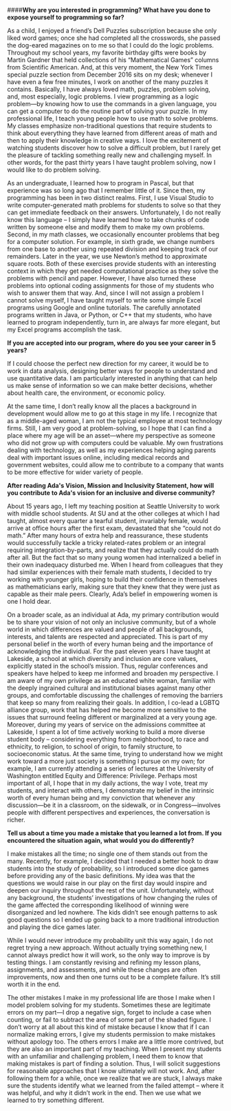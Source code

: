 ####**Why are you interested in programming? What have you done to expose yourself to programming so far?** 

As a child, I enjoyed a friend’s Dell Puzzles subscription because she only liked word games; once she had completed all the crosswords, she passed the dog-eared magazines on to me so that I could do the logic problems. Throughout my school years, my favorite birthday gifts were books by Martin Gardner that held collections of his “Mathematical Games” columns from Scientific American. And, at this very moment, the New York Times special puzzle section from December 2016 sits on my desk; whenever I have even a few free minutes, I work on another of the many puzzles it contains. Basically, I have always loved math, puzzles, problem solving, and, most especially, logic problems. I view programming as a logic problem—by knowing how to use the commands in a given language, you can get a computer to do the routine part of solving your puzzle. 
In my professional life, I teach young people how to use math to solve problems. My classes emphasize non-traditional questions that require students to think about everything they have learned from different areas of math and then to apply their knowledge in creative ways. I love the excitement of watching students discover how to solve a difficult problem, but I rarely get the pleasure of tackling something really new and challenging myself. In other words, for the past thirty years I have taught problem solving, now I would like to do problem solving.  

As an undergraduate, I learned how to program in Pascal, but that experience was so long ago that I remember little of it. Since then, my programming has been in two distinct realms. First, I use Visual Studio to write computer-generated math problems for students to solve so that they can get immediate feedback on their answers. Unfortunately, I do not really know this language – I simply have learned how to take chunks of code written by someone else and modify them to make my own problems. Second, in my math classes, we occasionally encounter problems that beg for a computer solution. For example, in sixth grade, we change numbers from one base to another using repeated division and keeping track of our remainders. Later in the year, we use Newton’s method to approximate square roots. Both of these exercises provide students with an interesting context in which they get needed computational practice as they solve the problems with pencil and paper. However, I have also turned these problems into optional coding assignments for those of my students who wish to answer them that way. And, since I will not assign a problem I cannot solve myself, I have taught myself to write some simple Excel programs using Google and online tutorials. The carefully annotated programs written in Java, or Python, or C++ that my students, who have learned to program independently, turn in, are always far more elegant, but my Excel programs accomplish the task.   
 
**If you are accepted into our program, where do you see your career in 5 years?** 

If I could choose the perfect new direction for my career, it would be to work in data analysis, designing better ways for people to understand and use quantitative data. I am particularly interested in anything that can help us make sense of information so we can make better decisions, whether about health care, the environment, or economic policy.  

At the same time, I don’t really know all the places a background in development would allow me to go at this stage in my life. I recognize that as a middle-aged woman, I am not the typical employee at most technology firms. Still, I am very good at problem-solving, so I hope that I can find a place where my age will be an asset—where my perspective as someone who did not grow up with computers could be valuable. My own frustrations dealing with technology, as well as my experiences helping aging parents deal with important issues online, including medical records and government websites, could allow me to contribute to a company that wants to be more effective for wider variety of people.  


**After reading Ada's Vision, Mission and Inclusivity Statement, how will you contribute to Ada's vision for an inclusive and diverse community?** 

About 15 years ago, I left my teaching position at Seattle University to work with middle school students.  At SU and at the other colleges at which I had taught, almost every quarter a tearful student, invariably female, would arrive at office hours after the first exam, devastated that she “could not do math.”  After many hours of extra help and reassurance, these students would successfully tackle a tricky related-rates problem or an integral requiring integration-by-parts, and realize that they actually could do math after all.  But the fact that so many young women had internalized a belief in their own inadequacy disturbed me.  When I heard from colleagues that they had similar experiences with their female math students, I decided to try working with younger girls, hoping to build their confidence in themselves as mathematicians early, making sure that they knew that they were just as capable as their male peers.  Clearly, Ada’s belief in empowering women is one I hold dear.  
 
On a broader scale, as an individual at Ada, my primary contribution would be to share your vision of not only an inclusive community, but of a whole world in which differences are valued and people of all backgrounds, interests, and talents are respected and appreciated. This is part of my personal belief in the worth of every human being and the importance of acknowledging the individual.  For the past eleven years I have taught at Lakeside, a school at which diversity and inclusion are core values, explicitly stated in the school’s mission.  Thus, regular conferences and speakers have helped to keep me informed and broaden my perspective. I am aware of my own privilege as an educated white woman, familiar with the deeply ingrained cultural and institutional biases against many other groups, and comfortable discussing the challenges of removing the barriers that keep so many from realizing their goals.  In addition, I co-lead a LGBTQ alliance group, work that has helped me become more sensitive to the issues that surround feeling different or marginalized at a very young age.  Moreover, during my years of service on the admissions committee at Lakeside, I spent a lot of time actively working to build a more diverse student body – considering everything from neighborhood, to race and ethnicity, to religion, to school of origin, to family structure, to socioeconomic status.  At the same time, trying to understand how we might work toward a more just society is something I pursue on my own; for example, I am currently attending a series of lectures at the University of Washington entitled Equity and Difference: Privilege. Perhaps most important of all, I hope that in my daily actions, the way I vote, treat my students, and interact with others, I demonstrate my belief in the intrinsic worth of every human being and my conviction that whenever any discussion—be it in a classroom, on the sidewalk, or in Congress—involves people with different perspectives and experiences, the conversation is richer.   
 
 
**Tell us about a time you made a mistake that you learned a lot from. If you encountered the situation again, what would you do differently?**
 
I make mistakes all the time; no single one of them stands out from the many.  Recently, for example, I decided that I needed a better hook to draw students into the study of probability, so I introduced some dice games before providing any of the basic definitions.  My idea was that the questions we would raise in our play on the first day would inspire and deepen our inquiry throughout the rest of the unit.  Unfortunately, without any background, the students’ investigations of how changing the rules of the game affected the corresponding likelihood of winning were disorganized and led nowhere. The kids didn’t see enough patterns to ask good questions so I ended up going back to a more traditional introduction and playing the dice games later.  

While I would never introduce my probability unit this way again, I do not regret trying a new approach.  Without actually trying something new, I cannot always predict how it will work, so the only way to improve is by testing things.  I am constantly revising and refining my lesson plans, assignments, and assessments, and while these changes are often improvements, now and then one turns out to be a complete failure.  It’s still worth it in the end.  

The other mistakes I make in my professional life are those I make when I model problem solving for my students.  Sometimes these are legitimate errors on my part—I drop a negative sign, forget to include a case when counting, or fail to subtract the area of some part of the shaded figure.  I don’t worry at all about this kind of mistake because I know that if I can normalize making errors, I give my students permission to make mistakes without apology too.  The others errors I make are a little more contrived, but they are also an important part of my teaching.  When I present my students with an unfamiliar and challenging problem, I need them to know that making mistakes is part of finding a solution.  Thus, I will solicit suggestions for reasonable approaches that I know ultimately will not work.  And, after following them for a while, once we realize that we are stuck, I always make sure the students identify what we learned from the failed attempt – where it was helpful, and why it didn’t work in the end.  Then we use what we learned to try something different.
